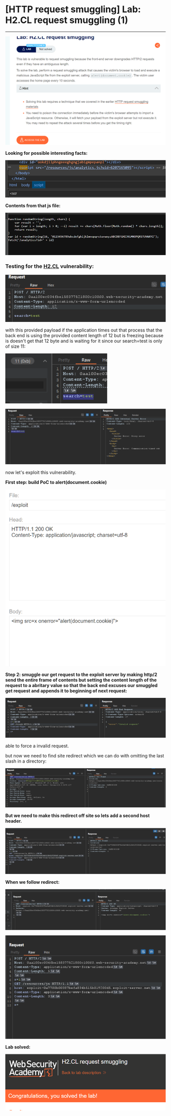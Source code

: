 # [HTTP request smuggling] Lab: H2.CL request smuggling (1)

---

![Untitled](%5BHTTP%20request%20smuggling%5D%20Lab%20H2%20CL%20request%20smuggli%200092dbf87e0641138e06c1ca97758087/Untitled.png)

**Looking for possible interesting facts:** 

![Untitled](%5BHTTP%20request%20smuggling%5D%20Lab%20H2%20CL%20request%20smuggli%200092dbf87e0641138e06c1ca97758087/Untitled%201.png)

**Contents from that js file:** 

![Untitled](%5BHTTP%20request%20smuggling%5D%20Lab%20H2%20CL%20request%20smuggli%200092dbf87e0641138e06c1ca97758087/Untitled%202.png)

### Testing for the [H2.CL](http://H2.CL) vulnerability:

![Untitled](%5BHTTP%20request%20smuggling%5D%20Lab%20H2%20CL%20request%20smuggli%200092dbf87e0641138e06c1ca97758087/Untitled%203.png)

with this provided payload if the application times out that process that the back end is using the provided content length of 12 but is freezing because is doesn't get that 12 byte and is waiting for it since our  search=test is only of size 11: 

![Untitled](%5BHTTP%20request%20smuggling%5D%20Lab%20H2%20CL%20request%20smuggli%200092dbf87e0641138e06c1ca97758087/Untitled%204.png)

![Untitled](%5BHTTP%20request%20smuggling%5D%20Lab%20H2%20CL%20request%20smuggli%200092dbf87e0641138e06c1ca97758087/Untitled%205.png)

now let's exploit this vulnerability. 

**First step: build PoC to alert(document.cookie)** 

![Untitled](%5BHTTP%20request%20smuggling%5D%20Lab%20H2%20CL%20request%20smuggli%200092dbf87e0641138e06c1ca97758087/Untitled%206.png)

**Step 2: smuggle our get request to the exploit server by making http/2 send the entire frame of contents but setting the content length of the request to a abritary value so that the back end excuses our smuggled get request and appends it to beginning of next request:** 

![Untitled](%5BHTTP%20request%20smuggling%5D%20Lab%20H2%20CL%20request%20smuggli%200092dbf87e0641138e06c1ca97758087/Untitled%207.png)

able to force a invalid request. 

but now we need to find site redirect which we can do with omitting the last slash in a directory: 

![Untitled](%5BHTTP%20request%20smuggling%5D%20Lab%20H2%20CL%20request%20smuggli%200092dbf87e0641138e06c1ca97758087/Untitled%208.png)

**But we need to make this redirect off site so lets add a second host header.**

![Untitled](%5BHTTP%20request%20smuggling%5D%20Lab%20H2%20CL%20request%20smuggli%200092dbf87e0641138e06c1ca97758087/Untitled%209.png)

**When we follow redirect:** 

![Untitled](%5BHTTP%20request%20smuggling%5D%20Lab%20H2%20CL%20request%20smuggli%200092dbf87e0641138e06c1ca97758087/Untitled%2010.png)

![Untitled](%5BHTTP%20request%20smuggling%5D%20Lab%20H2%20CL%20request%20smuggli%200092dbf87e0641138e06c1ca97758087/Untitled%2011.png)

**Lab solved:** 

![Untitled](%5BHTTP%20request%20smuggling%5D%20Lab%20H2%20CL%20request%20smuggli%200092dbf87e0641138e06c1ca97758087/Untitled%2012.png)